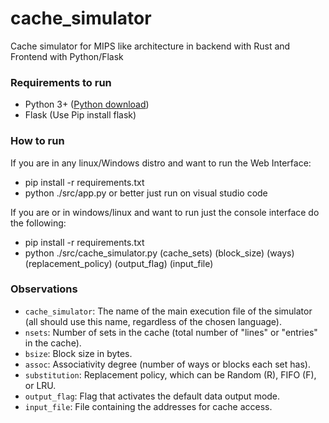 # cache_simulator

Cache simulator for MIPS like architecture in backend with Rust and Frontend with Python/Flask

### Requirements to run

* Python 3+ ([Python download](https://www.python.org/downloads/))
* Flask (Use Pip install flask)

### How to run


If you are in any linux/Windows distro and want to run the Web Interface:

* pip install -r requirements.txt
* python ./src/app.py  or better just run on visual studio code

If you are or in windows/linux and want to run just the console interface do the following:

* pip install -r requirements.txt
* python ./src/cache_simulator.py (cache_sets) (block_size) (ways) (replacement_policy) (output_flag) (input_file)

### Observations

* `cache_simulator`: The name of the main execution file of the simulator (all should use this name, regardless of the chosen language).
* `nsets`: Number of sets in the cache (total number of "lines" or "entries" in the cache).
* `bsize`: Block size in bytes.
* `assoc`: Associativity degree (number of ways or blocks each set has).
* `substitution`: Replacement policy, which can be Random (R), FIFO (F), or LRU.
* `output_flag`: Flag that activates the default data output mode.
* `input_file`: File containing the addresses for cache access.
